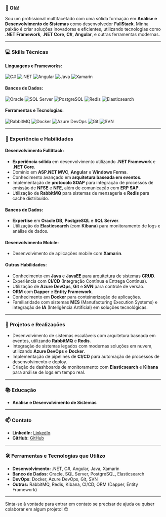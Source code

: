 ### 👋 Olá! 

Sou um profissional multifacetado com uma sólida formação em **Análise e Desenvolvimento de Sistemas**  como desenvolvedor **FullStack**. Minha paixão é criar soluções inovadoras e eficientes, utilizando tecnologias como **.NET Framework**, **.NET Core**, **C#**, **Angular**, e outras ferramentas modernas.

---

### 💻 **Skills Técnicas**

#### Linguagens e Frameworks:
![C#](https://img.shields.io/badge/C%23-239120?style=for-the-badge&logo=c-sharp&logoColor=white) 
![.NET](https://img.shields.io/badge/.NET-5C2D91?style=for-the-badge&logo=.net&logoColor=white) 
![Angular](https://img.shields.io/badge/Angular-DD0031?style=for-the-badge&logo=angular&logoColor=white) 
![Java](https://img.shields.io/badge/Java-ED8B00?style=for-the-badge&logo=openjdk&logoColor=white) 
![Xamarin](https://img.shields.io/badge/Xamarin-3498DB?style=for-the-badge&logo=xamarin&logoColor=white)

#### Bancos de Dados:
![Oracle](https://img.shields.io/badge/Oracle-F80000?style=for-the-badge&logo=oracle&logoColor=black) 
![SQL Server](https://img.shields.io/badge/Microsoft_SQL_Server-CC2927?style=for-the-badge&logo=microsoft-sql-server&logoColor=white) 
![PostgreSQL](https://img.shields.io/badge/PostgreSQL-316192?style=for-the-badge&logo=postgresql&logoColor=white) 
![Redis](https://img.shields.io/badge/Redis-DC382D?style=for-the-badge&logo=redis&logoColor=white) 
![Elasticsearch](https://img.shields.io/badge/Elasticsearch-005571?style=for-the-badge&logo=elasticsearch&logoColor=white)

#### Ferramentas e Tecnologias:
![RabbitMQ](https://img.shields.io/badge/RabbitMQ-FF6600?style=for-the-badge&logo=rabbitmq&logoColor=white) 
![Docker](https://img.shields.io/badge/Docker-2496ED?style=for-the-badge&logo=docker&logoColor=white) 
![Azure DevOps](https://img.shields.io/badge/Azure_DevOps-0078D7?style=for-the-badge&logo=azure-devops&logoColor=white) 
![Git](https://img.shields.io/badge/Git-F05032?style=for-the-badge&logo=git&logoColor=white) 
![SVN](https://img.shields.io/badge/Subversion-809CC9?style=for-the-badge&logo=subversion&logoColor=white)

---

### 🚀 **Experiência e Habilidades**

#### Desenvolvimento FullStack:
- **Experiência sólida** em desenvolvimento utilizando **.NET Framework** e **.NET Core**.
- Domínio em **ASP.NET MVC**, **Angular** e **Windows Forms**.
- Conhecimento avançado em **arquitetura baseada em eventos**.
- Implementação de **protocolo SOAP** para integração de processos de emissão de **NFSE** e **NFE**, além de comunicação com **ERP SAP**.
- Utilização de **RabbitMQ** para sistemas de mensageria e **Redis** para cache distribuído.

#### Bancos de Dados:
- **Expertise** em **Oracle DB**, **PostgreSQL** e **SQL Server**.
- Utilização do **Elasticsearch** (com **Kibana**) para monitoramento de logs e análise de dados.

#### Desenvolvimento Mobile:
- Desenvolvimento de aplicações mobile com **Xamarin**.

#### Outras Habilidades:
- Conhecimento em **Java** e **JavaEE** para arquitetura de sistemas **CRUD**.
- Experiência com **CI/CD** (Integração Contínua e Entrega Contínua).
- Utilização de **Azure DevOps**, **Git** e **SVN** para controle de versão.
- **ORM** com **Dapper** e **Entity Framework**.
- Conhecimento em **Docker** para conteinerização de aplicações.
- Familiaridade com sistemas **MES** (Manufacturing Execution Systems) e integração de **IA** (Inteligência Artificial) em soluções tecnológicas.

---

### 🌟 **Projetos e Realizações**

- Desenvolvimento de sistemas escaláveis com arquitetura baseada em eventos, utilizando **RabbitMQ** e **Redis**.
- Integração de sistemas legados com modernas soluções em nuvem, utilizando **Azure DevOps** e **Docker**.
- Implementação de pipelines de **CI/CD** para automação de processos de desenvolvimento e deploy.
- Criação de dashboards de monitoramento com **Elasticsearch** e **Kibana** para análise de logs em tempo real.

---

### 📚 **Educação**

- **Análise e Desenvolvimento de Sistemas**  

---

### 📫 **Contato**

- **LinkedIn:** [LinkedIn](https://www.linkedin.com/in/edgarhygino)  
- **GitHub:** [GitHub](https://github.com/EdgarHygino)   

---

### 🛠️ **Ferramentas e Tecnologias que Utilizo**

- **Desenvolvimento:** .NET, C#, Angular, Java, Xamarin  
- **Banco de Dados:** Oracle, SQL Server, PostgreSQL, Elasticsearch  
- **DevOps:** Docker, Azure DevOps, Git, SVN  
- **Outras:** RabbitMQ, Redis, Kibana, CI/CD, ORM (Dapper, Entity Framework)  

---

Sinta-se à vontade para entrar em contato se precisar de ajuda ou quiser colaborar em algum projeto! 😊
